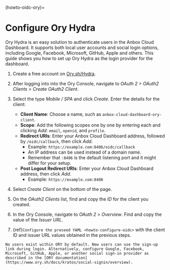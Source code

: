 (howto-oidc-ory)=
# Configure Ory Hydra

Ory Hydra is an easy solution to authenticate users in the Anbox Cloud Dashboard. It supports both local user accounts and social login options, including Google, Facebook, Microsoft, GitHub, Apple and others. This guide shows you how to set up Ory Hydra as the login provider for the dashboard.

1. Create a free account on [Ory.sh/Hydra](https://www.ory.sh/hydra/).

1. After logging into into the Ory Console, navigate to *OAuth 2 > OAuth2 Clients > Create OAuth2 Client*.

1. Select the type *Mobile / SPA* and click *Create*. Enter the details for the client:
   - **Client Name**: Choose a name, such as `anbox-cloud-dashboard-ory-client`.
   - **Scope**: Add the following scopes one by one by entering each and clicking *Add*: `email`, `openid`, and `profile`.
   - **Redirect URIs**: Enter your Anbox Cloud Dashboard address, followed by `/oidc/callback`, then click *Add*.
      - Example: `https://example.com:8406/oidc/callback`
      - An IP address can be used instead of a domain name.
      - Remember that `:8406` is the default listening port and it might differ for your setup.
   - **Post Logout Redirect URIs**: Enter your Anbox Cloud Dashboard address, then click *Add*.
      - Example: `https://example.com:8406`

1. Select *Create Client* on the bottom of the page.

1. On the *OAuth2 Clients* list, find and copy the *ID* for the client you created.

1. In the Ory Console, navigate to *OAuth 2* > *Overview*. Find and copy the value of the *Issuer URL*.

1. {ref}`Configure the preseed YAML <howto-configure-oidc>` with the client ID and issuer URL values obtained in the previous steps.

```{important}
No users exist within ORY by default. New users can use the sign-up link during login. Alternatively, configure Google, Facebook, Microsoft, GitHub, Apple, or another social sign-in provider as described in the [ORY documentation](https://www.ory.sh/docs/kratos/social-signin/overview).
```